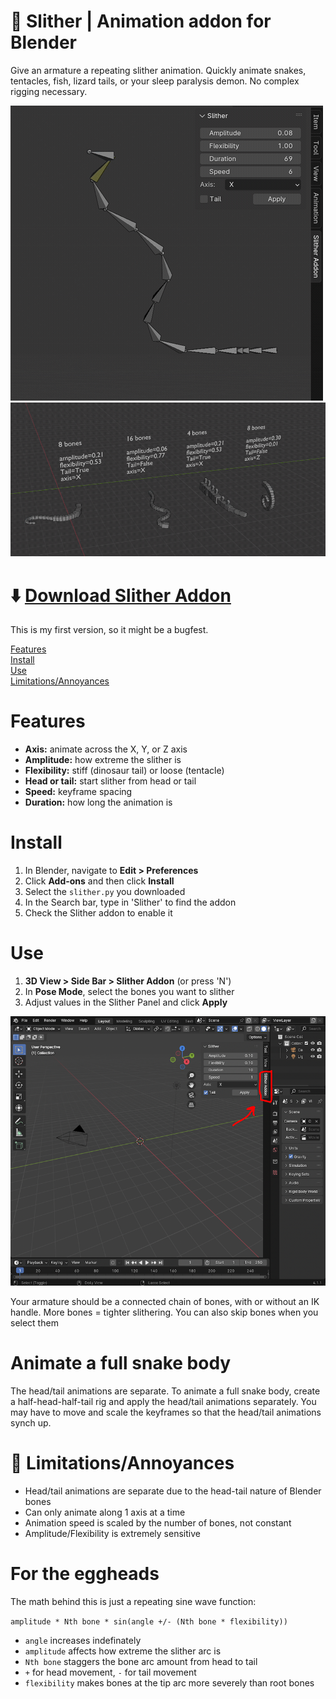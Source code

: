 # 🐍 Slither | Animation addon for Blender

Give an armature a repeating slither animation. Quickly animate snakes, tentacles, fish, lizard tails, or your sleep paralysis demon. No complex rigging necessary. 

![](demo1.gif)
![](demo2.gif)

# ⬇️ [Download Slither Addon](https://github.com/AshleyEM/slither-addon/archive/refs/tags/v1.0.0.zip)

This is my first version, so it might be a bugfest.

[Features](#Features) <br>
[Install](#Install) <br>
[Use](#Use) <br>
[Limitations/Annoyances](#Limitations/Annoyances) <br>

# Features

* **Axis:** animate across the X, Y, or Z axis
* **Amplitude:** how extreme the slither is
* **Flexibility:** stiff (dinosaur tail) or loose (tentacle)
* **Head or tail:** start slither from head or tail
* **Speed:** keyframe spacing
* **Duration:** how long the animation is

# Install

1. In Blender, navigate to **Edit > Preferences** 
2. Click **Add-ons** and then click **Install**
3. Select the `slither.py` you downloaded
4. In the Search bar, type in 'Slither' to find the addon
5. Check the Slither addon to enable it 

# Use

1. **3D View > Side Bar > Slither Addon** (or press 'N')
2. In **Pose Mode**, select the bones you want to slither
3. Adjust values in the Slither Panel and click **Apply**

![](where_addon.png)

Your armature should be a connected chain of bones, with or without an IK handle. More bones = tighter slithering. You can also skip bones when you select them

# Animate a full snake body

The head/tail animations are separate. To animate a full snake body, create a half-head-half-tail rig and apply the head/tail animations separately. You may have to move and scale the keyframes so that the head/tail animations synch up.


# 🥀 Limitations/Annoyances
* Head/tail animations are separate due to the head-tail nature of Blender bones
* Can only animate along 1 axis at a time
* Animation speed is scaled by the number of bones, not constant
* Amplitude/Flexibility is extremely sensitive


# For the eggheads

The math behind this is just a repeating sine wave function: 

`amplitude * Nth bone * sin(angle +/- (Nth bone * flexibility))`

* `angle` increases indefinately<br>
* `amplitude` affects how extreme the slither arc is
* `Nth bone` staggers the bone arc amount from head to tail<br>
* `+` for head movement, `-` for tail movement<br>
* `flexibility` makes bones at the tip arc more severely than root bones
